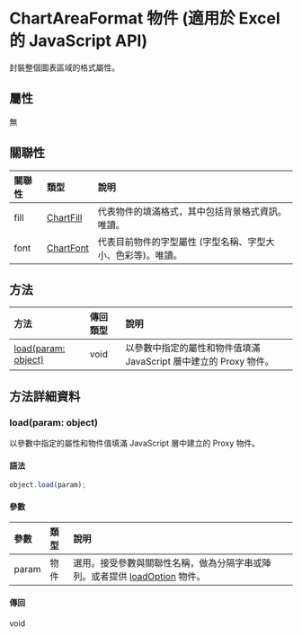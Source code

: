 ﻿# ChartAreaFormat 物件 (適用於 Excel 的 JavaScript API)

封裝整個圖表區域的格式屬性。

## 屬性

無

## 關聯性
| 關聯性 | 類型	   |說明|
|:---------------|:--------|:----------|
|fill|[ChartFill](chartfill.md)|代表物件的填滿格式，其中包括背景格式資訊。唯讀。|
|font|[ChartFont](chartfont.md)|代表目前物件的字型屬性 (字型名稱、字型大小、色彩等)。唯讀。|

## 方法

| 方法           | 傳回類型    |說明|
|:---------------|:--------|:----------|
|[load(param: object)](#loadparam-object)|void|以參數中指定的屬性和物件值填滿 JavaScript 層中建立的 Proxy 物件。|

## 方法詳細資料


### load(param: object)
以參數中指定的屬性和物件值填滿 JavaScript 層中建立的 Proxy 物件。

#### 語法
```js
object.load(param);
```

#### 參數
| 參數	    | 類型	   |說明|
|:---------------|:--------|:----------|
|param|物件|選用。接受參數與關聯性名稱，做為分隔字串或陣列。或者提供 [loadOption](loadoption.md) 物件。|

#### 傳回
void
